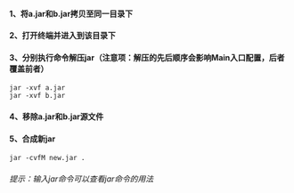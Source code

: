 #### 1、将a.jar和b.jar拷贝至同一目录下

#### 2、打开终端并进入到该目录下

#### 3、分别执行命令解压jar（注意项：解压的先后顺序会影响Main入口配置，后者覆盖前者）

```
jar -xvf a.jar
jar -xvf b.jar
```

#### 4、移除a.jar和b.jar源文件

#### 5、合成新jar

```
jar -cvfM new.jar .
```

###### 提示：输入jar命令可以查看jar命令的用法

